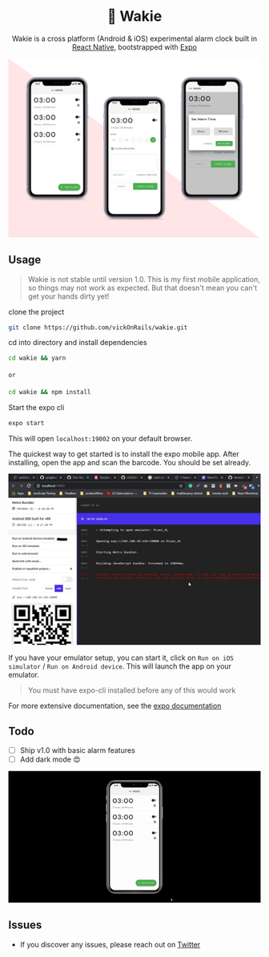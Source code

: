 <h1 align="center">👀 Wakie</h1>

<p align="center">Wakie is a cross platform (Android & iOS) experimental alarm clock built in <a href="https://reactnative.dev">React Native</a>, bootstrapped with <a href="https://expo.io/">Expo</a></p>

![Wakie Mockups](./assets/screenshots/Mockup.png)

## Usage

> Wakie is not stable until version 1.0. This is my first mobile application, so things may not work as expected. But that doesn't mean you can't get your hands dirty yet!

clone the project

```bash
git clone https://github.com/vickOnRails/wakie.git
```

cd into directory and install dependencies

```bash
cd wakie && yarn

or

cd wakie && npm install
```

Start the expo cli

```bash
expo start
```

This will open `localhost:19002` on your default browser.

The quickest way to get started is to install the expo mobile app. After installing, open the app and scan the barcode. You should be set already.

![Expo Browser Page](./assets/screenshots/expo-cli.jpg)

If you have your emulator setup, you can start it, click on `Run on iOS simulator` / `Run on Android device`. This will launch the app on your emulator.

> You must have expo-cli installed before any of this would work

For more extensive documentation, see the [expo documentation](https://docs.expo.io/)

## Todo

- [ ] Ship v1.0 with basic alarm features
- [ ] Add dark mode 😍

![Prototype](./assets/screenshots/wakie-prototype.gif)

## Issues

- If you discover any issues, please reach out on [Twitter](https://twitter.com/vick_onrails)
